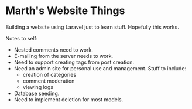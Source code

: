 Marth's Website Things
======================
Building a website using Laravel just to learn stuff. Hopefully this works.

Notes to self:
- Nested comments need to work.
- E-mailing from the server needs to work.
- Need to support creating tags from post creation.
- Need an admin site for personal use and management. Stuff to include:
	- creation of categories
	- comment moderation
	- viewing logs
- Database seeding.
- Need to implement deletion for most models.
